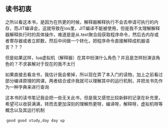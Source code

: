## 读书初衷

​       之所以看这本书，是因为在热更的时候，解释器解释执行不会去申请可执行的内存，而JIT编译会，这就导致在ios里，JIT编译不能被使用，但是我不太理解解释器解释执行时的具体操作，难道是是从.text聚合段获取程序命令，然后去内存或者寄存器或者立即数，然后中间做一个转化，把程序命令直接解释成机器语言？？？

​       但是如果这样，lua虚拟机（解释器）在其中扮演什么角色？并且是怎样扮演该角色的？不求甚解对于现在的我不太行

​       如果直接去看龙书，我估计我会晕掉，所以现在弄了本入门的读物，加上之前看过部分编译原理的网课，两者结合或许我就可以理解其中的运行机制，并把龙书先作为一种字典来进行查询

​       这本书的读书笔记我会把一些无关此书，但是我又感觉比较新鲜的记录在补充里，希望可以收获满满，转而去更加深刻的理解热更呀，编译呀，解释呀，虚拟机呀等概念以及其运行机制

​      `good good study,day day up`

